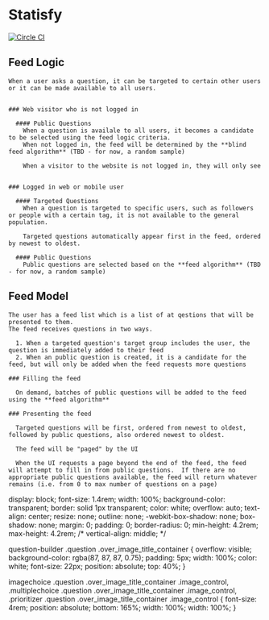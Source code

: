 # Statisfy

[![Circle CI](https://circleci.com/gh/FashionPlaytes/twocents.svg?style=svg&circle-token=080923be113c23e7fee6e96840cab5c98868582c)](https://circleci.com/gh/FashionPlaytes/twocents)

  ## Feed Logic

    When a user asks a question, it can be targeted to certain other users or it can be made available to all users.


    ### Web visitor who is not logged in

      #### Public Questions
        When a question is availale to all users, it becomes a candidate to be selected using the feed logic criteria.
        When not logged in, the feed will be determined by the **blind feed algorithm** (TBD - for now, a random sample)

        When a visitor to the website is not logged in, they will only see


    ### Logged in web or mobile user

      #### Targeted Questions
        When a question is targeted to specific users, such as followers or people with a certain tag, it is not available to the general population.

        Targeted questions automatically appear first in the feed, ordered by newest to oldest.

      #### Public Questions
        Public questions are selected based on the **feed algorithm** (TBD - for now, a random sample)


  ## Feed Model

    The user has a feed list which is a list of at qestions that will be presented to them.
    The feed receives questions in two ways.

      1. When a targeted question's target group includes the user, the question is immediately added to their feed
      2. When an public question is created, it is a candidate for the feed, but will only be added when the feed requests more questions

    ### Filling the feed

      On demand, batches of public questions will be added to the feed using the **feed algorithm**

    ### Presenting the feed

      Targeted questions will be first, ordered from newest to oldest, followed by public questions, also ordered newest to oldest.

      The feed will be "paged" by the UI

      When the UI requests a page beyond the end of the feed, the feed will attempt to fill in from public questions.  If there are no appropriate public questions available, the feed will return whatever remains (i.e. from 0 to max number of questions on a page)

display: block;
font-size: 1.4rem;
width: 100%;
background-color: transparent;
border: solid 1px transparent;
color: white;
overflow: auto;
text-align: center;
resize: none;
outline: none;
-webkit-box-shadow: none;
box-shadow: none;
margin: 0;
padding: 0;
border-radius: 0;
min-height: 4.2rem;
max-height: 4.2rem;
/* vertical-align: middle; */


question-builder .question .over_image_title_container {
overflow: visible;
background-color: rgba(87, 87, 87, 0.75);
padding: 5px;
width: 100%;
color: white;
font-size: 22px;
position: absolute;
top: 40%;
}

imagechoice .question .over_image_title_container .image_control, .multiplechoice .question .over_image_title_container .image_control, .prioritizer .question .over_image_title_container .image_control {
font-size: 4rem;
position: absolute;
bottom: 165%;
width: 100%;
width: 100%;
}
